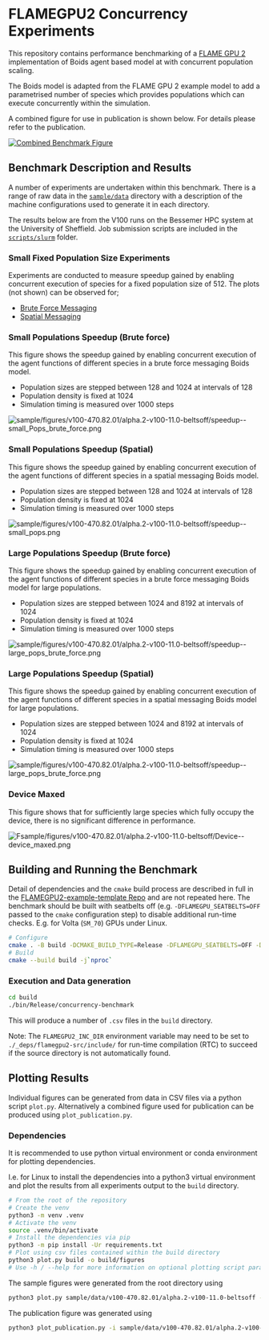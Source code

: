 # FLAMEGPU2 Concurrency Experiments

This repository contains performance benchmarking of a [FLAME GPU 2](https://github.com/FLAMEGPU/FLAMEGPU2) implementation of Boids agent based model at with concurrent population scaling.

The Boids model is adapted from the FLAME GPU 2 example model to add a parametrised number of species which provides populations which can execute concurrently within the simulation.

A combined figure for use in publication is shown below. For details please refer to the publication.

[![Combined Benchmark Figure](sample/figures/v100-470.82.01/alpha.2-v100-11.0-beltsoff/paper_figure.png)](sample/figures/v100-470.82.01/alpha.2-v100-11.0-beltsoff/paper_figure.png)

## Benchmark Description and Results

A number of experiments are undertaken within this benchmark. There is a range of raw data in the [`sample/data`](sample/data) directory with a description of the machine configurations used to generate it in each directory.

The results below are from the V100 runs on the Bessemer HPC system at the University of Sheffield. Job submission scripts are included in the [`scripts/slurm`](scripts/slurm) folder.

### Small Fixed Population Size Experiments

Experiments are conducted to measure speedup gained by enabling concurrent execution of species for a fixed population size of 512. The plots (not shown) can be observed for;

+ [Brute Force Messaging](sample/figures/v100-470.82.01/alpha.2-v100-11.0-beltsoff/speedup--small_fixed_pop_brute_force.png)
+ [Spatial Messaging](sample/figures/v100-470.82.01/alpha.2-v100-11.0-beltsoff/speedup--small_fixed_pop.png)

### Small Populations Speedup (Brute force)

This figure shows the speedup gained by enabling concurrent execution of the agent functions of different species in a brute force messaging Boids model.

+ Population sizes are stepped between 128 and 1024 at intervals of 128
+ Population density is fixed at 1024
+ Simulation timing is measured over 1000 steps

![sample/figures/v100-470.82.01/alpha.2-v100-11.0-beltsoff/speedup--small_Pops_brute_force.png](sample/figures/v100-470.82.01/alpha.2-v100-11.0-beltsoff/speedup--small_Pops_brute_force.png)

### Small Populations Speedup (Spatial)

This figure shows the speedup gained by enabling concurrent execution of the agent functions of different species in a spatial messaging Boids model.

+ Population sizes are stepped between 128 and 1024 at intervals of 128
+ Population density is fixed at 1024
+ Simulation timing is measured over 1000 steps

![sample/figures/v100-470.82.01/alpha.2-v100-11.0-beltsoff/speedup--small_pops.png](sample/figures/v100-470.82.01/alpha.2-v100-11.0-beltsoff/speedup--small_pops.png)

### Large Populations Speedup (Brute force)

This figure shows the speedup gained by enabling concurrent execution of the agent functions of different species in a brute force messaging Boids model for large populations.

+ Population sizes are stepped between 1024 and 8192 at intervals of 1024
+ Population density is fixed at 1024
+ Simulation timing is measured over 1000 steps

![sample/figures/v100-470.82.01/alpha.2-v100-11.0-beltsoff/speedup--large_pops_brute_force.png](sample/figures/v100-470.82.01/alpha.2-v100-11.0-beltsoff/speedup--large_pops_brute_force.png)

### Large Populations Speedup (Spatial)

This figure shows the speedup gained by enabling concurrent execution of the agent functions of different species in a spatial  messaging Boids model for large populations.

+ Population sizes are stepped between 1024 and 8192 at intervals of 1024
+ Population density is fixed at 1024
+ Simulation timing is measured over 1000 steps

![sample/figures/v100-470.82.01/alpha.2-v100-11.0-beltsoff/speedup--large_pops_brute_force.png](sample/figures/v100-470.82.01/alpha.2-v100-11.0-beltsoff/speedup--large_pops_brute_force.png)

### Device Maxed

This figure shows that for sufficiently large species which fully occupy the device, there is no significant difference in performance.

![Fsample/figures/v100-470.82.01/alpha.2-v100-11.0-beltsoff/Device--device_maxed.png](sample/figures/v100-470.82.01/alpha.2-v100-11.0-beltsoff/Device--device_maxed.png)

## Building and Running the Benchmark

Detail of dependencies and the `cmake` build process are described in full in the [FLAMEGPU2-example-template Repo](https://github.com/FLAMEGPU/FLAMEGPU2-example-template) and are not repeated here. The benchmark should be built with seatbelts off (e.g. `-DFLAMEGPU_SEATBELTS=OFF` passed to the `cmake` configuration step) to disable additional run-time checks. E.g. for Volta (`SM_70`) GPUs under Linux.

```bash
# Configure 
cmake . -B build -DCMAKE_BUILD_TYPE=Release -DFLAMEGPU_SEATBELTS=OFF -DCMAKE_CUDA_ARCHITECTURES=70
# Build
cmake --build build -j`nproc` 
```

### Execution and Data generation

```bash
cd build
./bin/Release/concurrency-benchmark
```

This will produce a number of `.csv` files in the `build` directory.

Note: The `FLAMEGPU2_INC_DIR` environment variable may need to be set to `./_deps/flamegpu2-src/include/` for run-time compilation (RTC) to succeed if the source directory is not automatically found.

## Plotting Results

Individual figures can be generated from data in CSV files via a python script `plot.py`. Alternatively a combined figure used for publication can be produced using `plot_publication.py`.

### Dependencies

It is recommended to use python virtual environment or conda environment for plotting dependencies.

I.e. for Linux to install the dependencies into a python3 virtual environment and plot the results from all experiments output to the `build` directory.

```bash
# From the root of the repository
# Create the venv
python3 -m venv .venv
# Activate the venv
source .venv/bin/activate
# Install the dependencies via pip
python3 -m pip install -Ur requirements.txt
# Plot using csv files contained within the build directory
python3 plot.py build -o build/figures
# Use -h / --help for more information on optional plotting script parameters.
```

The sample figures were generated from the root directory using

```bash
python3 plot.py sample/data/v100-470.82.01/alpha.2-v100-11.0-beltsoff -o sample/data-figures/v100-470.82.01/alpha.2-v100-11.0-beltsoff
```

The publication figure was generated using 

```bash
python3 plot_publication.py -i sample/data/v100-470.82.01/alpha.2-v100-11.0-beltsoff -o sample/figures/v100-470.82.01/alpha.2-v100-11.0-beltsoff
```
